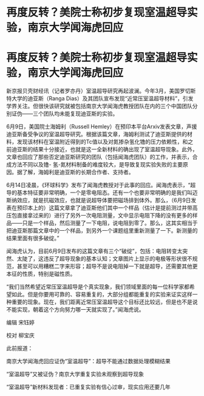 # 再度反转？美院士称初步复现室温超导实验，南京大学闻海虎回应

# 再度反转？美院士称初步复现室温超导实验，南京大学闻海虎回应

新京报贝壳财经讯（记者罗亦丹）室温超导研究再起波澜。今年3月，美国罗切斯特大学的迪亚斯（Ranga
Dias）及其团队宣布发现“近常压室温超导材料”，引发学界关注。但很快该研究就被包括南京大学闻海虎教授团队在内的三个中国团队分别证伪——三个团队均未能复现迪亚斯的实验。

6月9日，美国院士海姆利（Russell
Hemley）在预印本平台Arxiv发表文章，声援迪亚斯备受争议的室温超导研究。根据该篇文章，海姆利测试了迪亚斯提供的材料，发现该材料在室温附近得到的Tc值以及对氮掺杂氢化镥的压力依赖性，和之前迪亚斯的结果十分接近，也就是这一全新材料的确出现了室温超导现象。此外，文章也回应了那些否定迪亚斯研究的团队（包括闻海虎团队）的工作，并表示，合成方法不同以及镥-
氢-氮材料制备的难度较大，是导致复现实验失败的主要原因。据了解，海姆利是迪亚斯的长期合作者、支持者。

6月14日凌晨，《环球科学》发布了闻海虎教授对于此事的回应。闻海虎表示，“超导的基本特征要非常明确，一个是零电阻态。还有一个也要非常明确的是我们叫迈斯纳效应，就是抗磁效应，也就是说超导体要把磁场排到体外。那么，（6月9日发表在预印本上的）这篇文章拿了迪亚斯他们其中一个样品（估计是提前测过并带高压包直接拿过来的）进行了另外一次电阻测量，文中显示电阻下降的没有更多的样品——只是一个样品，然后测量了一下电阻，说电阻到零了。那么，这其实相当于把迪亚斯那篇文章中的一个样品，到另外一个课题组里重新测量了一下。新测量的结果里面有很多破绽。”

闻海虎认为，目前6月9日发布的这篇文章有三个“破绽”，包括：电阻转变太突然、太陡了，这违反了超导现象的基本认知；文章图片上显示的电极等形状很不规范，甚至可以用糟糕二字来形容；超导不是说电阻掉一下就是超导，还需要其他更本征的性质，特别是磁性质。

“我们当然希望近常压室温超导是个真实现象，我们领域里面的每一位科学家都希望如此。但是你要用可靠的、容易重复的，大部分组都能重复的实验来证实这样一种重要的现象。现在，我们距离近常压室温超导这个目标还比较远，但是也不是说不能实现，朝着这个方向努力哪一天就实现了。”闻海虎说。

编辑 宋钰婷

校对 柳宝庆

此前报道：

南京大学闻海虎回应证伪“室温超导”：超导不能通过数据处理模糊结果

“室温超导”又被证伪？南京大学重复实验未观察到超导现象

“室温超导”新材料发现者：已重复实验有信心过审，现实应用还要几年

